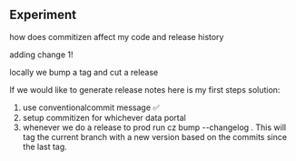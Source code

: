 ## Experiment

how does commitizen affect my code and release history

adding change 1!

locally we bump a tag and cut a release

If we would like to generate release notes here is my first steps solution:
1. use conventionalcommit message :white_check_mark:
1. setup commitizen for whichever data portal
1. whenever we do a release to prod run cz bump --changelog . This will tag the current branch with a new version based on the commits since the last tag.
